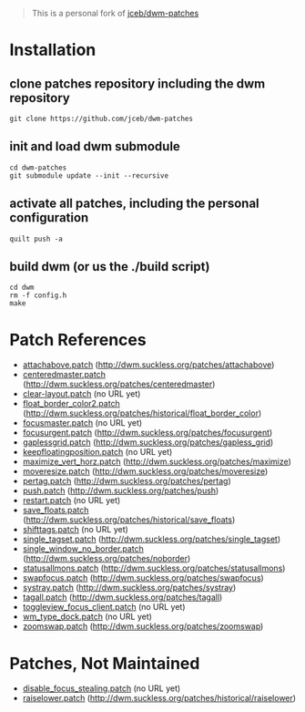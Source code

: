 > This is a personal fork of [jceb/dwm-patches](https://github.com/jceb/dwm-patches)

# Installation

## clone patches repository including the dwm repository

    git clone https://github.com/jceb/dwm-patches

## init and load dwm submodule

    cd dwm-patches
    git submodule update --init --recursive

## activate all patches, including the personal configuration

    quilt push -a

## build dwm (or us the ./build script)

    cd dwm
    rm -f config.h
    make

# Patch References

* [attachabove.patch](patches/attachabove.patch)                         (http://dwm.suckless.org/patches/attachabove)
* [centeredmaster.patch](patches/centeredmaster.patch)                   (http://dwm.suckless.org/patches/centeredmaster)
* [clear-layout.patch](patches/clear-layout.patch)                       (no URL yet)
* [float_border_color2.patch](patches/float_border_color2.patch)         (http://dwm.suckless.org/patches/historical/float_border_color)
* [focusmaster.patch](patches/focusmaster.patch)                         (no URL yet)
* [focusurgent.patch](patches/focusurgent.patch)                         (http://dwm.suckless.org/patches/focusurgent)
* [gaplessgrid.patch](patches/gaplessgrid.patch)                         (http://dwm.suckless.org/patches/gapless_grid)
* [keepfloatingposition.patch](patches/keepfloatingposition.patch)       (no URL yet)
* [maximize_vert_horz.patch](patches/maximize_vert_horz.patch)           (http://dwm.suckless.org/patches/maximize)
* [moveresize.patch](patches/moveresize.patch)                           (http://dwm.suckless.org/patches/moveresize)
* [pertag.patch](patches/pertag.patch)                                   (http://dwm.suckless.org/patches/pertag)
* [push.patch](patches/push.patch)                                       (http://dwm.suckless.org/patches/push)
* [restart.patch](patches/restart.patch)                                 (no URL yet)
* [save_floats.patch](patches/save_floats.patch)                         (http://dwm.suckless.org/patches/historical/save_floats)
* [shifttags.patch](patches/shifttags.patch)                             (no URL yet)
* [single_tagset.patch](patches/single_tagset.patch)                     (http://dwm.suckless.org/patches/single_tagset)
* [single_window_no_border.patch](patches/single_window_no_border.patch) (http://dwm.suckless.org/patches/noborder)
* [statusallmons.patch](patches/statusallmons.patch)                     (http://dwm.suckless.org/patches/statusallmons)
* [swapfocus.patch](patches/swapfocus.patch)                             (http://dwm.suckless.org/patches/swapfocus)
* [systray.patch](patches/systray.patch)                                 (http://dwm.suckless.org/patches/systray)
* [tagall.patch](patches/tagall.patch)                                   (http://dwm.suckless.org/patches/tagall)
* [toggleview_focus_client.patch](patches/toggleview_focus_client.patch) (no URL yet)
* [wm_type_dock.patch](patches/wm_type_dock.patch)                       (no URL yet)
* [zoomswap.patch](patches/zoomswap.patch)                               (http://dwm.suckless.org/patches/zoomswap)

# Patches, Not Maintained

* [disable_focus_stealing.patch](patches/disable_focus_stealing.patch)   (no URL yet)
* [raiselower.patch](patches/raiselower.patch)                           (http://dwm.suckless.org/patches/historical/raiselower)
